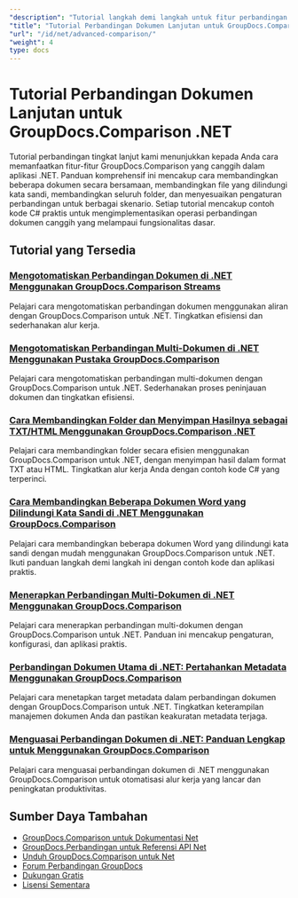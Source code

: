 ```yaml
---
"description": "Tutorial langkah demi langkah untuk fitur perbandingan tingkat lanjut termasuk perbandingan beberapa dokumen, pengaturan perbandingan, dan dokumen yang dilindungi."
"title": "Tutorial Perbandingan Dokumen Lanjutan untuk GroupDocs.Comparison .NET"
"url": "/id/net/advanced-comparison/"
"weight": 4
type: docs
---
```

# Tutorial Perbandingan Dokumen Lanjutan untuk GroupDocs.Comparison .NET

Tutorial perbandingan tingkat lanjut kami menunjukkan kepada Anda cara memanfaatkan fitur-fitur GroupDocs.Comparison yang canggih dalam aplikasi .NET. Panduan komprehensif ini mencakup cara membandingkan beberapa dokumen secara bersamaan, membandingkan file yang dilindungi kata sandi, membandingkan seluruh folder, dan menyesuaikan pengaturan perbandingan untuk berbagai skenario. Setiap tutorial mencakup contoh kode C# praktis untuk mengimplementasikan operasi perbandingan dokumen canggih yang melampaui fungsionalitas dasar.

## Tutorial yang Tersedia

### [Mengotomatiskan Perbandingan Dokumen di .NET Menggunakan GroupDocs.Comparison Streams](./net-document-comparison-groupdocs-streams/)
Pelajari cara mengotomatiskan perbandingan dokumen menggunakan aliran dengan GroupDocs.Comparison untuk .NET. Tingkatkan efisiensi dan sederhanakan alur kerja.

### [Mengotomatiskan Perbandingan Multi-Dokumen di .NET Menggunakan Pustaka GroupDocs.Comparison](./groupdocs-comparison-net-multi-doc-automation/)
Pelajari cara mengotomatiskan perbandingan multi-dokumen dengan GroupDocs.Comparison untuk .NET. Sederhanakan proses peninjauan dokumen dan tingkatkan efisiensi.

### [Cara Membandingkan Folder dan Menyimpan Hasilnya sebagai TXT/HTML Menggunakan GroupDocs.Comparison .NET](./groupdocs-comparison-net-folder-comparison-tutorial/)
Pelajari cara membandingkan folder secara efisien menggunakan GroupDocs.Comparison untuk .NET, dengan menyimpan hasil dalam format TXT atau HTML. Tingkatkan alur kerja Anda dengan contoh kode C# yang terperinci.

### [Cara Membandingkan Beberapa Dokumen Word yang Dilindungi Kata Sandi di .NET Menggunakan GroupDocs.Comparison](./compare-password-protected-docs-groupdocs-dotnet/)
Pelajari cara membandingkan beberapa dokumen Word yang dilindungi kata sandi dengan mudah menggunakan GroupDocs.Comparison untuk .NET. Ikuti panduan langkah demi langkah ini dengan contoh kode dan aplikasi praktis.

### [Menerapkan Perbandingan Multi-Dokumen di .NET Menggunakan GroupDocs.Comparison](./implement-multi-doc-comparison-groupdocs-net/)
Pelajari cara menerapkan perbandingan multi-dokumen dengan GroupDocs.Comparison untuk .NET. Panduan ini mencakup pengaturan, konfigurasi, dan aplikasi praktis.

### [Perbandingan Dokumen Utama di .NET: Pertahankan Metadata Menggunakan GroupDocs.Comparison](./groupdocs-comparison-net-metadata-target/)
Pelajari cara menetapkan target metadata dalam perbandingan dokumen dengan GroupDocs.Comparison untuk .NET. Tingkatkan keterampilan manajemen dokumen Anda dan pastikan keakuratan metadata terjaga.

### [Menguasai Perbandingan Dokumen di .NET: Panduan Lengkap untuk Menggunakan GroupDocs.Comparison](./mastering-document-comparison-groupdocs-dotnet/)
Pelajari cara menguasai perbandingan dokumen di .NET menggunakan GroupDocs.Comparison untuk otomatisasi alur kerja yang lancar dan peningkatan produktivitas.

## Sumber Daya Tambahan

- [GroupDocs.Comparison untuk Dokumentasi Net](https://docs.groupdocs.com/comparison/net/)
- [GroupDocs.Perbandingan untuk Referensi API Net](https://reference.groupdocs.com/comparison/net/)
- [Unduh GroupDocs.Comparison untuk Net](https://releases.groupdocs.com/comparison/net/)
- [Forum Perbandingan GroupDocs](https://forum.groupdocs.com/c/comparison)
- [Dukungan Gratis](https://forum.groupdocs.com/)
- [Lisensi Sementara](https://purchase.groupdocs.com/temporary-license/)